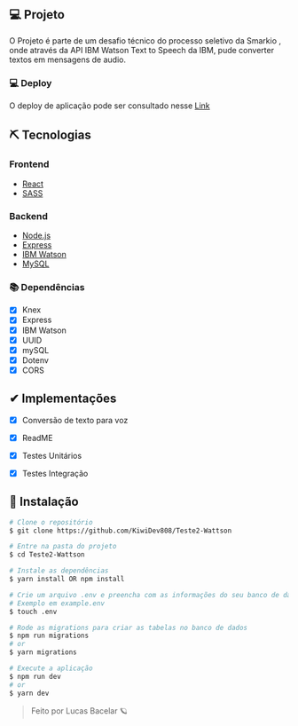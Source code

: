 ## 💻 Projeto

O Projeto é parte de um desafio técnico do processo seletivo da Smarkio , onde através da API IBM Watson Text to Speech da IBM, pude converter textos em mensagens de audio.

### 💻 Deploy

O deploy de aplicação pode ser consultado nesse <a href="https://shielded-cove-50870.herokuapp.com/" target="_blank">Link</a>

## ⛏ Tecnologias

### Frontend
- [React](https://pt-br.reactjs.org/)
- [SASS](https://sass-lang.com/)

### Backend
- [Node.js](https://nodejs.org/en/)
- [Express](https://expressjs.com/pt-br/)
- [IBM Watson](https://www.ibm.com/br-pt/watson)
- [MySQL](https://www.mysql.com/)

### 📚 Dependências

- [x] Knex
- [x] Express
- [x] IBM Watson
- [x] UUID
- [x] mySQL
- [x] Dotenv
- [x] CORS

## ✔ Implementações

- [x] Conversão de texto para voz
- [x] ReadME
- [x] Testes Unitários
- [x] Testes Integração


## 🚀 Instalação

```bash
# Clone o repositório
$ git clone https://github.com/KiwiDev808/Teste2-Wattson

# Entre na pasta do projeto
$ cd Teste2-Wattson

# Instale as dependências
$ yarn install OR npm install

# Crie um arquivo .env e preencha com as informações do seu banco de dados e suas chaves da API
# Exemplo em example.env
$ touch .env

# Rode as migrations para criar as tabelas no banco de dados
$ npm run migrations
# or
$ yarn migrations

# Execute a aplicação
$ npm run dev
# or
$ yarn dev

```

<blockquote>
    Feito por Lucas Bacelar 🪐
</blockquote>
